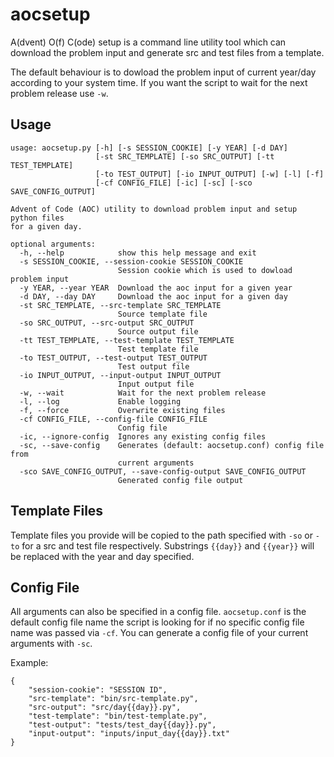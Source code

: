 # aocsetup
A(dvent) O(f) C(ode) setup is a command line utility tool which can download the problem input and generate src and test files from a template. 

The default behaviour is to dowload the problem input of current year/day according to your system time. If you want the script to wait for the next problem release use ```-w```.

## Usage

```
usage: aocsetup.py [-h] [-s SESSION_COOKIE] [-y YEAR] [-d DAY]
                   [-st SRC_TEMPLATE] [-so SRC_OUTPUT] [-tt TEST_TEMPLATE]
                   [-to TEST_OUTPUT] [-io INPUT_OUTPUT] [-w] [-l] [-f]
                   [-cf CONFIG_FILE] [-ic] [-sc] [-sco SAVE_CONFIG_OUTPUT]

Advent of Code (AOC) utility to download problem input and setup python files
for a given day.

optional arguments:
  -h, --help            show this help message and exit
  -s SESSION_COOKIE, --session-cookie SESSION_COOKIE
                        Session cookie which is used to dowload problem input
  -y YEAR, --year YEAR  Download the aoc input for a given year
  -d DAY, --day DAY     Download the aoc input for a given day
  -st SRC_TEMPLATE, --src-template SRC_TEMPLATE
                        Source template file
  -so SRC_OUTPUT, --src-output SRC_OUTPUT
                        Source output file
  -tt TEST_TEMPLATE, --test-template TEST_TEMPLATE
                        Test template file
  -to TEST_OUTPUT, --test-output TEST_OUTPUT
                        Test output file
  -io INPUT_OUTPUT, --input-output INPUT_OUTPUT
                        Input output file
  -w, --wait            Wait for the next problem release
  -l, --log             Enable logging
  -f, --force           Overwrite existing files
  -cf CONFIG_FILE, --config-file CONFIG_FILE
                        Config file
  -ic, --ignore-config  Ignores any existing config files
  -sc, --save-config    Generates (default: aocsetup.conf) config file from
                        current arguments
  -sco SAVE_CONFIG_OUTPUT, --save-config-output SAVE_CONFIG_OUTPUT
                        Generated config file output
```

## Template Files
Template files you provide will be copied to the path specified with ```-so``` or ```-to``` for a src and test file respectively. Substrings ```{{day}}``` and ```{{year}}``` will be replaced with the year and day specified. 

## Config File

All arguments can also be specified in a config file. ```aocsetup.conf``` is the default config file name the script is looking for if no specific config file name was passed via ```-cf```. You can generate a config file of your current arguments with ```-sc```. 

Example:
```
{
    "session-cookie": "SESSION ID",
    "src-template": "bin/src-template.py",
    "src-output": "src/day{{day}}.py",
    "test-template": "bin/test-template.py",
    "test-output": "tests/test_day{{day}}.py",
    "input-output": "inputs/input_day{{day}}.txt"
}
```
